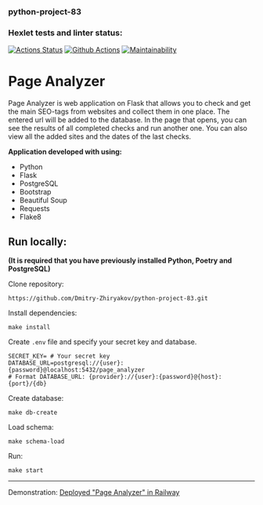### python-project-83
### Hexlet tests and linter status:
[![Actions Status](https://github.com/Dmitry-Zhiryakov/python-project-83/workflows/hexlet-check/badge.svg)](https://github.com/Dmitry-Zhiryakov/python-project-83/actions)
[![Github Actions](https://github.com/Dmitry-Zhiryakov/python-project-83/actions/workflows/github-actions.yml/badge.svg)](https://github.com/Dmitry-Zhiryakov/python-project-83/actions/workflows/github-actions.yml)
[![Maintainability](https://api.codeclimate.com/v1/badges/3bb1b1a9c51d78cbab50/maintainability)](https://codeclimate.com/github/Dmitry-Zhiryakov/python-project-83/maintainability)

# Page Analyzer 
Page Analyzer is web application on Flask that allows you to check and get the main SEO-tags from websites and collect them in one place. The entered url will be added to the database. In the page that opens, you can see the results of all completed checks and run another one. You can also view all the added sites and the dates of the last checks.

**Application developed with using:**
- Python
- Flask
- PostgreSQL
- Bootstrap
- Beautiful Soup
- Requests
- Flake8

## Run locally:
**(It is required that you have previously installed Python, Poetry and PostgreSQL)**

Clone repository:
```
https://github.com/Dmitry-Zhiryakov/python-project-83.git
```
Install dependencies:
```
make install
```
Create `.env` file and specify your secret key and database.
```
SECRET_KEY= # Your secret key
DATABASE_URL=postgresql://{user}:{password}@localhost:5432/page_analyzer
# Format DATABASE_URL: {provider}://{user}:{password}@{host}:{port}/{db}
```
Create database:
```
make db-create
```
Load schema:
```
make schema-load
```
Run:
```
make start
```
---
Demonstration:
[Deployed "Page Analyzer" in Railway](https://python-project-83-production-9f72.up.railway.app)
